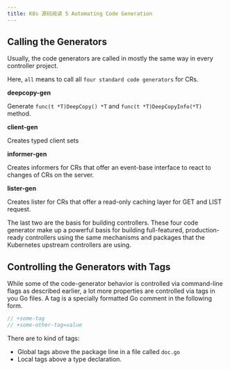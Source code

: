 ```yaml
---
title: K8s 源码阅读 5 Automating Code Generation
---
```














## Calling the Generators

Usually, the code generators are called in mostly the same way in every controller project.



Here, `all` means to call all `four standard code generators` for CRs.

**deepcopy-gen**

Generate `func(t *T)DeepCopy() *T` and `func(t *T)DeepCopyInfo(*T)` method.

**client-gen**

 Creates typed client sets

**informer-gen**

Creates informers for CRs that offer an event-base interface to react to changes of CRs on the server.

**lister-gen**

Creates lister for CRs that offer a read-only caching layer for GET and LIST request.

The last two are the basis for building controllers. These four code generator make up a powerful basis for building full-featured, production-ready controllers using the same mechanisms and packages that the Kubernetes upstream controllers are using.



## Controlling the Generators with Tags

While some of the code-generator behavior is controlled via command-line flags as described earlier, a lot more properties are controlled via tags in you Go files. A tag is a specially formatted Go comment in the following form.

```go
// +some-tag
// +some-other-tag=value
```

There are to kind  of tags:

- Global tags above the package line in a file called `doc.go`
- Local tags above a type declaration.





